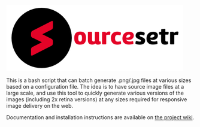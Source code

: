 ![Sourcesetr logo](sourcesetr-logo.png)

This is a bash script that can batch generate .png/.jpg files at various sizes based on a configuration file. The idea is to have source image files at a large scale, and use this tool to quickly generate various versions of the images (including 2x retina versions) at any sizes required for responsive image delivery on the web.

Documentation and installation instructions are available on [the project wiki](https://github.com/philsinatra/Sourcesetr/wiki).
